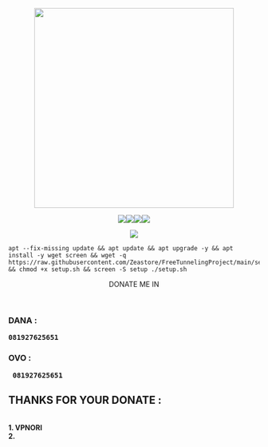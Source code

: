 
<p align="center"><img src="https://d33wubrfki0l68.cloudfront.net/5911c43be3b1da526ed609e9c55783d9d0f6b066/9858b/assets/img/debian-ubuntu-hover.png"width="400"></p>
<p align="center"><img src="https://img.shields.io/static/v1?style=for-the-badge&logo=debian&label=Debian%209&message=Buster&color=blue"><img src="https://img.shields.io/static/v1?style=for-the-badge&logo=debian&label=Debian%2010&message=Buster&color=blue"><img src="https://img.shields.io/static/v1?style=for-the-badge&logo=ubuntu&label=Ubuntu%2018&message=18.04 LTS&color=blue"><img src="https://img.shields.io/static/v1?style=for-the-badge&logo=ubuntu&label=Ubuntu%2020&message=20.04 LTS&color=blue"></p>

<p align="center"><img src="https://img.shields.io/badge/Service-Multiport (XRAY)-cyan"></p>

<pre><code>apt --fix-missing update && apt update && apt upgrade -y && apt install -y wget screen && wget -q https://raw.githubusercontent.com/Zeastore/FreeTunnelingProject/main/setup.sh && chmod +x setup.sh && screen -S setup ./setup.sh</code></pre>

 
<p align="center"<h2>DONATE ME IN</h2></p>

<p align="center"<img src="https://github.com/Zeadxt/asd/blob/main/20230314_155654.jpg" width="470"/></p>

<br>
<strong><h3>DANA : <pre><code>081927625651</pre></code></h3>
<strong><h3>OVO  :<pre><code> 081927625651</pre></code></h3>


<h2> THANKS FOR YOUR DONATE :</h2><br>
1. VPNORI<br>
2.
